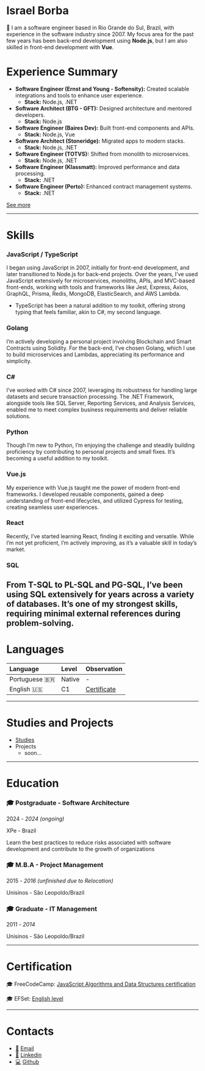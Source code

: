 # Israel Borba

👋 I am a software engineer based in Rio Grande do Sul, Brazil, with experience in the software industry since 2007. My focus area for the past few years has been back-end development using **Node.js**, but I am also skilled in front-end development with **Vue**.

# Experience Summary

- **Software Engineer (Ernst and Young - Softensity):** Created scalable integrations and tools to enhance user experience.
  - **Stack:** Node.js, .NET
- **Software Architect (BTG - GFT):** Designed architecture and mentored developers.
  - **Stack:** Node.js
- **Software Engineer (Baires Dev):** Built front-end components and APIs.
  - **Stack:** Node.js, Vue
- **Software Architect (Stoneridge):** Migrated apps to modern stacks.
  - **Stack:** Node.js, .NET
- **Software Engineer (TOTVS):** Shifted from monolith to microservices.
  - **Stack:** Node.js, .NET
- **Software Engineer (Klassmatt):** Improved performance and data processing.
  - **Stack:** .NET
- **Software Engineer (Perto):** Enhanced contract management systems.
  - **Stack:** .NET

[See more](./experience.html)

---

# Skills

### JavaScript / TypeScript
I began using JavaScript in 2007, initially for front-end development, and later transitioned to Node.js for back-end projects. Over the years, I’ve used JavaScript extensively for microservices, monoliths, APIs, and MVC-based front-ends, working with tools and frameworks like Jest, Express, Axios, GraphQL, Prisma, Redis, MongoDB, ElasticSearch, and AWS Lambda.

- TypeScript has been a natural addition to my toolkit, offering strong typing that feels familiar, akin to C#, my second language.

### Golang
I’m actively developing a personal project involving Blockchain and Smart Contracts using Solidity. For the back-end, I’ve chosen Golang, which I use to build microservices and Lambdas, appreciating its performance and simplicity.

### C#
I’ve worked with C# since 2007, leveraging its robustness for handling large datasets and secure transaction processing. The .NET Framework, alongside tools like SQL Server, Reporting Services, and Analysis Services, enabled me to meet complex business requirements and deliver reliable solutions.

### Python
Though I’m new to Python, I’m enjoying the challenge and steadily building proficiency by contributing to personal projects and small fixes. It’s becoming a useful addition to my toolkit.

### Vue.js
My experience with Vue.js taught me the power of modern front-end frameworks. I developed reusable components, gained a deep understanding of front-end lifecycles, and utilized Cypress for testing, creating seamless user experiences.

### React
Recently, I’ve started learning React, finding it exciting and versatile. While I’m not yet proficient, I’m actively improving, as it’s a valuable skill in today’s market.

### SQL
From T-SQL to PL-SQL and PG-SQL, I’ve been using SQL extensively for years across a variety of databases. It’s one of my strongest skills, requiring minimal external references during problem-solving.
---

# Languages

| Language      | Level  | Observation                              | 
|:--------------|:-------|:-----------------------------------------|
| Portuguese 🇧🇷 | Native | -                                        |
| English 🇺🇸    | C1     | [Certificate](https://cert.efset.org/zaPhYD?cid=em100a) |

---

# Studies and Projects

- [Studies](https://www.notion.so/9b1ba1d09b2a4864b411e9d316e99c79?pvs=21)
- Projects
    - soon…

---

# Education

### 🎓 Postgraduate - Software Architecture

2024 - *2024 (ongoing)*

XPe - Brazil

Learn the best practices to reduce risks associated with software development and contribute to the growth of organizations

### 🎓 M.B.A - Project Management

2015 - *2016 (unfinished due to Relocation)*

Unisinos - São Leopoldo/Brazil

### 🎓 Graduate - IT Management

2011 - *2014*

Unisinos - São Leopoldo/Brazil

---

# Certification

🎓 FreeCodeCamp: [JavaScript Algorithms and Data Structures certification](https://freecodecamp.org/certification/iborba/javascript-algorithms-and-data-structures)

🎓 EFSet: [English level](https://cert.efset.org/zaPhYD?cid=em100a)

---
# Contacts

* [📧](mailto:israel.borba@mail.com) [Email](mailto:israel.borba@gmail.com)
* [🔗](https://www.linkedin.com/in/israelmborba) [Linkedin](https://www.linkedin.com/in/israelmborba)
* [💻](https://github.com/iborba) [Github](https://github.com/iborba)